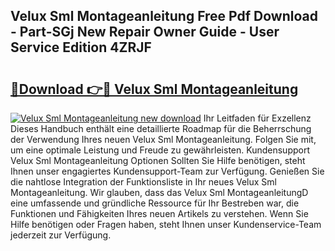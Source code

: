 ## Velux Sml Montageanleitung Free Pdf Download - Part-SGj New Repair Owner Guide - User Service Edition 4ZRJF

# <h2><a href="http://df6k437.blite.top/?on=Velux+Sml+Montageanleitung">🔗Download 👉🔴 Velux Sml Montageanleitung</a></h2>

[![Velux Sml Montageanleitung new download](https://i.imgur.com/lujVjoI.png)](http://df6k437.blite.top/?on=Velux+Sml+Montageanleitung)
Ihr Leitfaden für Exzellenz Dieses Handbuch enthält eine detaillierte Roadmap für die Beherrschung der Verwendung Ihres neuen Velux Sml Montageanleitung. Folgen Sie mit, um eine optimale Leistung und Freude zu gewährleisten. Kundensupport Velux Sml Montageanleitung Optionen Sollten Sie Hilfe benötigen, steht Ihnen unser engagiertes Kundensupport-Team zur Verfügung. Genießen Sie die nahtlose Integration der Funktionsliste in Ihr neues Velux Sml Montageanleitung. Wir glauben, dass das Velux Sml MontageanleitungD eine umfassende und gründliche Ressource für Ihr Bestreben war, die Funktionen und Fähigkeiten Ihres neuen Artikels zu verstehen. Wenn Sie Hilfe benötigen oder Fragen haben, steht Ihnen unser Kundenservice-Team jederzeit zur Verfügung.
